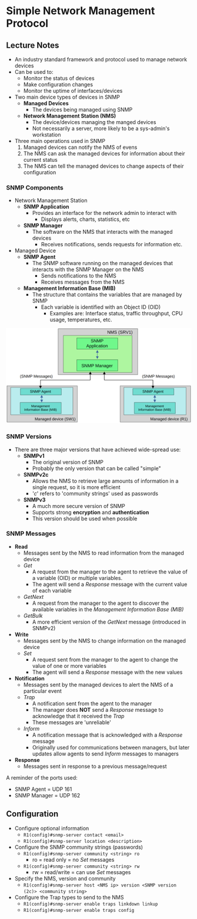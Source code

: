 # Simple Network Management Protocol

## Lecture Notes

- An industry standard framework and protocol used to manage network devices
- Can be used to:
  - Monitor the status of devices
  - Make configuration changes
  - Monitor the uptime of interfaces/devices
- Two main device types of devices in SNMP
  - **Managed Devices**
    - The devices being managed using SNMP
  - **Network Management Station (NMS)**
    - The device/devices managing the manged devices
    - Not necessarily a server, more likely to be a sys-admin's workstation
- Three main operations used in SNMP
  1. Managed devices can notify the NMS of evens
  2. The NMS can ask the managed devices for information about their current status
  3. The NMS can tell the managed devices to change aspects of their configuration

### SNMP Components

- Network Management Station
  - **SNMP Application**
    - Provides an interface for the network admin to interact with
      - Displays alerts, charts, statistics, etc
  - **SNMP Manager**
    - The software on the NMS that interacts with the managed devices
      - Receives notifications, sends requests for information etc.
- Managed Device
  - **SNMP Agent**
    - The SNMP software running on the managed devices that interacts with the SNMP Manager on the NMS
      - Sends notifications to the NMS
      - Receives messages from the NMS
  - **Management Information Base (MIB)**
    - The structure that contains the variables that are managed by SNMP
      - Each variable is identified with an Object ID (OID)
        - Examples are: Interface status, traffic throughput, CPU usage, temperatures, etc.

![SNMP Components](./images/snmp_components.png)

### SNMP Versions

- There are three major versions that have achieved wide-spread use:
  - **SNMPv1**
    - The original version of SNMP
    - Probably the only version that can be called "simple"
  - **SNMPv2c**
    - Allows the NMS to retrieve large amounts of information in a single request, so it is more efficient
    - '*c*' refers to 'community strings' used as passwords
  - **SNMPv3**
    - A much more secure version of SNMP
    - Supports strong **encryption** and **authentication**
    - This version should be used when possible

### SNMP Messages

- **Read**
  - Messages sent by the NMS to read information from the managed device
  - *Get*
    - A request from the manager to the agent to retrieve the value of a variable (OID) or multiple variables.
    - The agent will send a *Response* message with the current value of each variable
  - *GetNext*
    - A request from the manager to the agent to discover the available variables in the *Management Information Base (MIB)*
  - *GetBulk*
    - A more efficient version of the *GetNext* message (introduced in SNMPv2)
- **Write**
  - Messages sent by the NMS to change information on the managed device
  - *Set*
    - A request sent from the manager to the agent to change the value of one or more variables
    - The agent will send a *Response* message with the new values
- **Notification**
  - Messages sent by the managed devices to alert the NMS of a particular event
  - *Trap*
    - A notification sent from the agent to the manager
    - The manager does **NOT** send a *Response* message to acknowledge that it received the *Trap*
    - These messages are 'unreliable'
  - *Inform*
    - A notification message that is acknowledged with a *Response* message
    - Originally used for communications between managers, but later updates allow agents to send *Inform* messages to managers
- **Response**
  - Messages sent in response to a previous message/request

A reminder of the ports used:

- SNMP Agent = UDP 161
- SNMP Manager = UDP 162

## Configuration

- Configure optional information
  - `R1(config)#snmp-server contact <email>`
  - `R1(config)#snmp-server location <description>`
- Configure the SNMP community strings (passwords)
  - `R1(config)#snmp-server community <string> ro`
    - ro = read only = no *Set* messages
  - `R1(config)#snmp-server community <string> rw`
    - rw = read/write = can use *Set* messages
- Specify the NMS, version and community
  - `R1(config)#snmp-server host <NMS ip> version <SNMP version (2c)> <community string>`
- Configure the Trap types to send to the NMS
  - `R1(config)#snmp-server enable traps linkdown linkup`
  - `R1(config)#snmp-server enable traps config`
